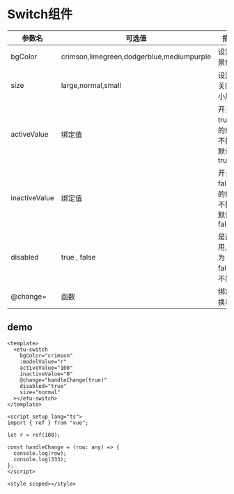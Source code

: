 # Switch组件

| 参数名           | 可选值                                       | 描述                      |
|---------------|-------------------------------------------|-------------------------|
| bgColor       | crimson,limegreen,dodgerblue,mediumpurple | 设置背景色                   |
| size          | large,normal,small                        | 设置开关的大小尺寸               |
| activeValue   | 绑定值                                       | 开关为true时的值，不指定默认为true   |
| inactiveValue | 绑定值                                       | 开关为false时的值，不指定默认为false |
| disabled | true , false                              | 是否禁用,默认为false，不禁用       |
| @change= | 函数                                        |  绑定切换事件                                   |

## demo

```
<template>
  <etu-switch
    bgColor="crimson"
    :modelValue="r"
    activeValue="100"
    inactiveValue="0"
    @change="handleChange(true)"
    disabled="true"
    size="normal"
  ></etu-switch>
</template>

<script setup lang="ts">
import { ref } from "vue";

let r = ref(100);

const handleChange = (row: any) => {
  console.log(row);
  console.log(333);
};
</script>

<style scoped></style>


```